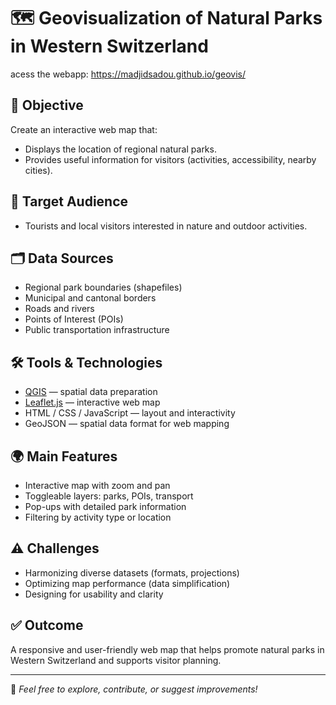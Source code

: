 # 🗺️ Geovisualization of Natural Parks in Western Switzerland

acess the webapp: https://madjidsadou.github.io/geovis/

## 📍 Objective
Create an interactive web map that:
- Displays the location of regional natural parks.
- Provides useful information for visitors (activities, accessibility, nearby cities).

## 👥 Target Audience
- Tourists and local visitors interested in nature and outdoor activities.

## 🗂️ Data Sources
- Regional park boundaries (shapefiles)
- Municipal and cantonal borders
- Roads and rivers
- Points of Interest (POIs)
- Public transportation infrastructure

## 🛠️ Tools & Technologies
- [QGIS](https://qgis.org/) — spatial data preparation
- [Leaflet.js](https://leafletjs.com/) — interactive web map
- HTML / CSS / JavaScript — layout and interactivity
- GeoJSON — spatial data format for web mapping

## 🌍 Main Features
- Interactive map with zoom and pan
- Toggleable layers: parks, POIs, transport
- Pop-ups with detailed park information
- Filtering by activity type or location

## ⚠️ Challenges
- Harmonizing diverse datasets (formats, projections)
- Optimizing map performance (data simplification)
- Designing for usability and clarity

## ✅ Outcome
A responsive and user-friendly web map that helps promote natural parks in Western Switzerland and supports visitor planning.

---

🔗 *Feel free to explore, contribute, or suggest improvements!*
